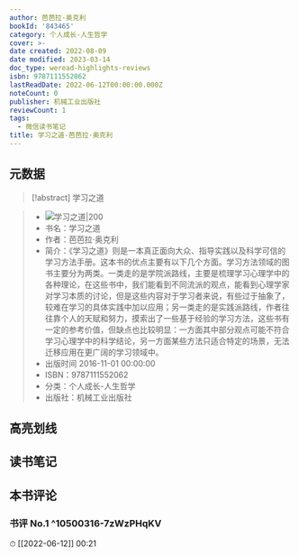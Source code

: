 ```yaml
---
author: 芭芭拉·奥克利
bookId: '843465'
category: 个人成长-人生哲学
cover: >-
date created: 2022-08-09
date modified: 2023-03-14
doc_type: weread-highlights-reviews
isbn: 9787111552062
lastReadDate: 2022-06-12T00:00:00.000Z
noteCount: 0
publisher: 机械工业出版社
reviewCount: 1
tags:
  - 微信读书笔记
title: 学习之道-芭芭拉·奥克利
---
```


## 元数据

>[!abstract] 学习之道

> - ![学习之道|200](https://wfqqreader-1252317822.image.myqcloud.com/cover/465/843465/t7_843465.jpg)
> - 书名：学习之道
> - 作者：芭芭拉·奥克利
> - 简介：《学习之道》则是一本真正面向大众、指导实践以及科学可信的学习方法手册。这本书的优点主要有以下几个方面。学习方法领域的图书主要分为两类。一类走的是学院派路线，主要是梳理学习心理学中的各种理论，在这些书中，我们能看到不同流派的观点，能看到心理学家对学习本质的讨论，但是这些内容对于学习者来说，有些过于抽象了，较难在学习的具体实践中加以应用；另一类走的是实践派路线，作者往往靠个人的天赋和努力，摸索出了一些基于经验的学习方法，这些书有一定的参考价值，但缺点也比较明显：一方面其中部分观点可能不符合学习心理学中的科学结论，另一方面某些方法只适合特定的场景，无法迁移应用在更广阔的学习领域中。
> - 出版时间 2016-11-01 00:00:00
> - ISBN：9787111552062
> - 分类：个人成长-人生哲学
> - 出版社：机械工业出版社

## 高亮划线

## 读书笔记

## 本书评论

### 书评 No.1 ^10500316-7zWzPHqKV

⏱ [[2022-06-12]] 00:21
